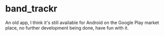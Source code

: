 band_trackr
===========

An old app, I think it's still available for Android on the Google Play market place, no further development being done, have fun with it.
